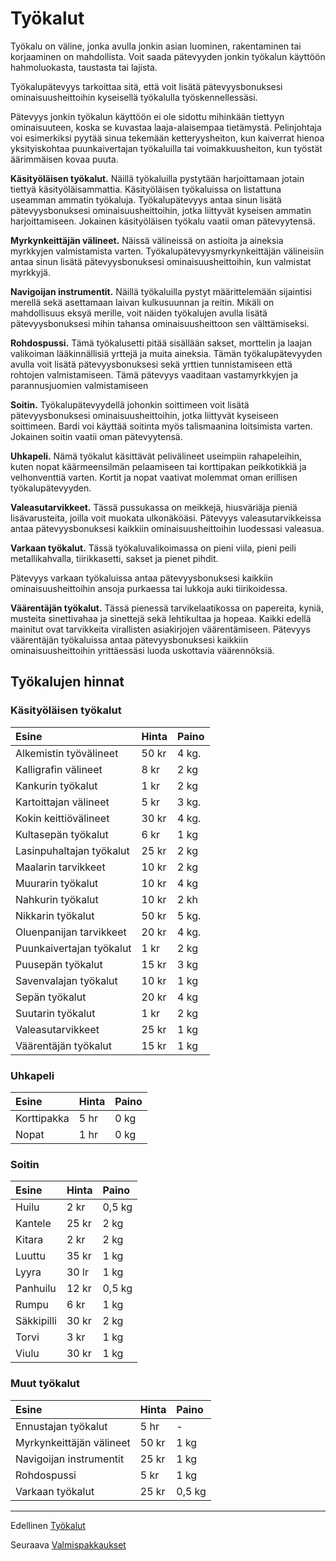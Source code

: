 # Työkalut

Työkalu on väline, jonka avulla jonkin asian luominen, rakentaminen tai korjaaminen on mahdollista. Voit saada pätevyyden jonkin työkalun käyttöön hahmoluokasta, taustasta tai lajista.

Työkalupätevyys tarkoittaa sitä, että voit lisätä pätevyysbonuksesi ominaisuusheittoihin kyseisellä työkalulla työskennellessäsi.

Pätevyys jonkin työkalun käyttöön ei ole sidottu mihinkään
tiettyyn ominaisuuteen, koska se kuvastaa laaja-alaisempaa
tietämystä. Pelinjohtaja voi esimerkiksi pyytää sinua tekemään ketteryysheiton, kun kaiverrat hienoa yksityiskohtaa puunkaivertajan työkaluilla tai voimakkuusheiton, kun työstät äärimmäisen kovaa puuta.

**Käsityöläisen työkalut.** Näillä työkaluilla pystytään harjoittamaan jotain tiettyä käsityöläisammattia. Käsityöläisen työkaluissa on listattuna useamman ammatin työkaluja. Työkalupätevyys antaa sinun lisätä pätevyysbonuksesi ominaisuusheittoihin, jotka liittyvät kyseisen ammatin harjoittamiseen. Jokainen käsityöläisen työkalu vaatii oman pätevyytensä.

**Myrkynkeittäjän välineet.** Näissä välineissä on astioita ja aineksia myrkkyjen valmistamista varten. Työkalupätevyysmyrkynkeittäjän välineisiin antaa sinun lisätä pätevyysbonuksesi ominaisuusheittoihin, kun valmistat myrkkyjä.

**Navigoijan instrumentit.** Näillä työkaluilla pystyt määrittelemään sijaintisi merellä sekä asettamaan laivan kulkusuunnan ja reitin. Mikäli on mahdollisuus eksyä merille, voit näiden työkalujen avulla lisätä pätevyysbonuksesi mihin tahansa ominaisuusheittoon sen välttämiseksi.

**Rohdospussi.** Tämä työkalusetti pitää sisällään sakset, morttelin ja laajan valikoiman lääkinnällisiä yrttejä ja muita aineksia. Tämän työkalupätevyyden avulla voit lisätä pätevyysbonuksesi sekä yrttien tunnistamiseen että rohtojen valmistamiseen. Tämä pätevyys vaaditaan vastamyrkkyjen ja parannusjuomien
valmistamiseen

**Soitin.** Työkalupätevyydellä johonkin soittimeen voit lisätä pätevyysbonuksesi ominaisuusheittoihin, jotka liittyvät kyseiseen soittimeen. Bardi voi käyttää soitinta myös talismaanina loitsimista varten. Jokainen soitin vaatii oman pätevyytensä.

**Uhkapeli.** Nämä työkalut käsittävät pelivälineet useimpiin rahapeleihin, kuten nopat käärmeensilmän pelaamiseen tai korttipakan peikkotikkiä ja velhonventtiä varten. Kortit ja nopat vaativat molemmat oman erillisen työkalupätevyyden.

**Valeasutarvikkeet.** Tässä pussukassa on meikkejä, hiusväriäja pieniä lisävarusteita, joilla voit muokata ulkonäköäsi. Pätevyys valeasutarvikkeissa antaa pätevyysbonuksesi kaikkiin ominaisuusheittoihin luodessasi valeasua.

**Varkaan työkalut.** Tässä työkaluvalikoimassa on pieni viila, pieni peili metallikahvalla, tiirikkasetti, sakset ja pienet pihdit.

Pätevyys varkaan työkaluissa antaa pätevyysbonuksesi kaikkiin ominaisuusheittoihin ansoja purkaessa tai lukkoja auki tiirikoidessa.

**Väärentäjän työkalut.** Tässä pienessä tarvikelaatikossa on papereita, kyniä, musteita sinettivahaa ja sinettejä sekä lehtikultaa ja hopeaa. Kaikki edellä mainitut ovat tarvikkeita virallisten asiakirjojen väärentämiseen. Pätevyys väärentäjän työkaluissa antaa pätevyysbonuksesi kaikkiin ominaisuusheittoihin yrittäessäsi luoda uskottavia väärennöksiä.

## Työkalujen hinnat

### Käsityöläisen työkalut

| Esine | Hinta | Paino |
|:--- |:--- |:--- |
| Alkemistin työvälineet | 50 kr | 4 kg. |
| Kalligrafin välineet | 8 kr | 2 kg |
| Kankurin työkalut | 1 kr | 2 kg |
| Kartoittajan välineet | 5 kr | 3 kg. |
| Kokin keittiövälineet | 30 kr | 4 kg. |
| Kultasepän työkalut | 6 kr | 1 kg |
| Lasinpuhaltajan työkalut | 25 kr | 2 kg |
| Maalarin tarvikkeet | 10 kr | 2 kg |
| Muurarin työkalut | 10 kr | 4 kg |
| Nahkurin työkalut | 10 kr | 2 kh |
| Nikkarin työkalut | 50 kr | 5 kg. |
| Oluenpanijan tarvikkeet | 20 kr | 4 kg. |
| Puunkaivertajan työkalut | 1 kr | 2 kg |
| Puusepän työkalut | 15 kr | 3 kg |
| Savenvalajan työkalut | 10 kr | 1 kg |
| Sepän työkalut | 20 kr | 4 kg |
| Suutarin työkalut | 1 kr | 2 kg |
| Valeasutarvikkeet | 25 kr | 1 kg |
| Väärentäjän työkalut | 15 kr | 1 kg |

### Uhkapeli

| Esine | Hinta | Paino |
|:--- |:--- |:--- |
| Korttipakka | 5 hr | 0 kg |
| Nopat | 1 hr | 0 kg |

### Soitin

| Esine | Hinta | Paino |
|:--- |:--- |:--- |
| Huilu | 2 kr | 0,5 kg |
| Kantele | 25 kr | 2 kg |
| Kitara | 2 kr | 2 kg |
| Luuttu | 35 kr | 1 kg |
| Lyyra | 30 lr | 1 kg |
| Panhuilu | 12 kr | 0,5 kg |
| Rumpu | 6 kr | 1 kg |
| Säkkipilli | 30 kr | 2 kg |
| Torvi | 3 kr | 1 kg |
| Viulu | 30 kr | 1 kg |

### Muut työkalut

| Esine | Hinta | Paino |
|:--- |:--- |:--- |
| Ennustajan työkalut | 5 hr | - |
| Myrkynkeittäjän välineet | 50 kr | 1 kg |
| Navigoijan instrumentit | 25 kr | 1 kg |
| Rohdospussi | 5 kr | 1 kg |
| Varkaan työkalut | 25 kr | 0,5 kg |

----

Edellinen [Työkalut](Tyokalut.md)

Seuraava [Valmispakkaukset](Valmispakkaukset.md)
